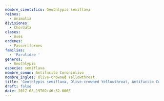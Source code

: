 ```yaml
---
nombre_cientifico: Geothlypis semiflava
reinos:
  - Animalia
divisiones:
  - Chordata
clases:
  - Aves
ordenes:
  - Passeriformes
familias:
  - 'Parulidae '
generos:
  - Geothlypis
especie: semiflava
nombre_comun: Antifacito Coroniolivo
nombre_ingles: Olive-crowned Yellowthroat
title: 'Geothlypis semiflava, Olive-crowned Yellowthroat, Antifacito Coroniolivo'
draft: false
date: 2017-08-19T02:46:32.000Z
---
```


